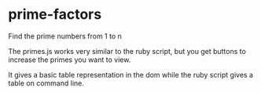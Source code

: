prime-factors
=============

Find the prime numbers from 1 to n


The primes.js works very similar to the ruby script, but you get buttons to increase the primes you want to view.

It gives a basic table representation in the dom while the ruby script gives a table on command line.

